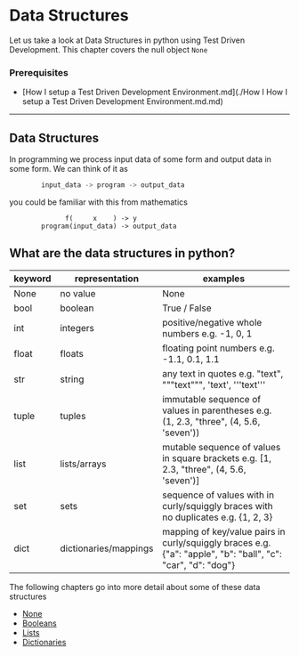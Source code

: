# Data Structures

Let us take a look at Data Structures in python using Test Driven Development. This chapter covers the null object `None`

### Prerequisites

- [How I setup a Test Driven Development Environment.md](./How I How I setup a Test Driven Development Environment.md.md)

---

## Data Structures

In programming we process input data of some form and output data in some form.
We can think of it as

```python
        input_data -> program -> output_data
```

you could be familiar with this from mathematics
```
              f(     x    ) -> y
        program(input_data) -> output_data
```

## What are the data structures in python?

| keyword  | representation           | examples                                      |
|----------|-----------------------|-----------------------------------------------|
| None     | no value              | None                                          |
| bool     | boolean               | True / False                                   |
| int      | integers              | positive/negative whole numbers e.g. -1, 0, 1 |
| float    | floats                | floating point numbers e.g. -1.1, 0.1, 1.1
| str      | string                | any text in quotes e.g. "text", """text""", 'text', '''text''' |
| tuple    | tuples                | immutable sequence of values in parentheses e.g. (1, 2.3, "three", (4, 5.6, 'seven')) |
| list     | lists/arrays          | mutable sequence of values in square brackets e.g. [1, 2.3, "three", (4, 5.6, 'seven')] |
| set      | sets                  | sequence of values with in curly/squiggly braces with no duplicates e.g. {1, 2, 3} |
| dict     | dictionaries/mappings | mapping of key/value pairs in curly/squiggly braces e.g. {"a": "apple", "b": "ball", "c": "car", "d": "dog"} |

The following chapters go into more detail about some of these data structures
- [None](./NONE.md)
- [Booleans](./BOOLEANS.md)
- [Lists](./LISTS.md)
- [Dictionaries](./DICTIONARIES.md)